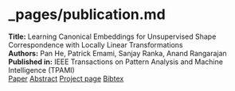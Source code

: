 # _pages/publication.md

<div class="publication-card">
    <strong>Title:</strong> Learning Canonical Embeddings for Unsupervised Shape Correspondence with Locally Linear Transformations<br>
    <strong>Authors:</strong> Pan He, Patrick Emami, Sanjay Ranka, Anand Rangarajan<br>
    <strong>Published in:</strong> IEEE Transactions on Pattern Analysis and Machine Intelligence (TPAMI)<br>
    <div class="publication-links">
        <a href="#" class="btn">Paper</a>
        <a href="#" class="btn">Abstract</a>
        <a href="#" class="btn">Project page</a>
        <a href="#" class="btn">Bibtex</a>
    </div>
</div>
